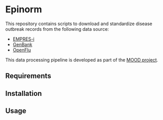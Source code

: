 # Epinorm

This repository contains scripts to download and standardize disease outbreak
records from the following data source:

- [EMPRES-i](https://empres-i.apps.fao.org)
- [GenBank](https://www.ncbi.nlm.nih.gov/genbank)
- [OpenFlu](https://openflu.vital-it.ch)

This data processing pipeline is developed as part of the
[MOOD project](https://mood-h2020.eu).

## Requirements

## Installation

## Usage
